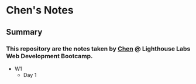 # Chen's Notes
## Summary
### This repository are the notes taken by [Chen](https://github.com/mrchenliang) @ Lighthouse Labs Web Development Bootcamp.
* W1
  * Day 1
